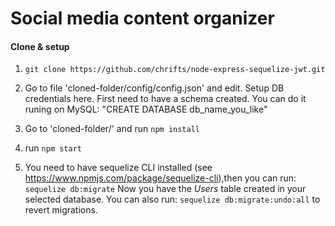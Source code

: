 # Social media content organizer

#### Clone & setup

1. `git clone https://github.com/chrifts/node-express-sequelize-jwt.git`

2. Go to file 'cloned-folder/config/config.json' and edit. Setup DB credentials here. First need to have a schema created. You can do it runing on MySQL: "CREATE DATABASE db_name_you_like"

3. Go to 'cloned-folder/' and run `npm install`

4. run `npm start`

5. You need to have sequelize CLI installed (see https://www.npmjs.com/package/sequelize-cli),then you can run: `sequelize db:migrate` Now you have the *Users* table created in your selected database. You can also run: `sequelize db:migrate:undo:all` to revert migrations.